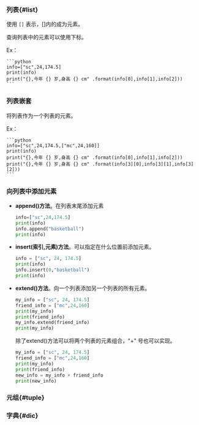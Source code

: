 ### 列表{#list}

使用 `[]` 表示，[]内的成为元素。

查询列表中的元素可以使用下标。

Ex：

	```python
	info=["sc",24,174.5]
	print(info)
	print("{},今年 {} 岁,身高 {} cm" .format(info[0],info[1],info[2]))
	```

### 列表嵌套

将列表作为一个列表的元素。

Ex：

	```python
	info=["sc",24,174.5,["mc",24,160]]
	print(info)
	print("{},今年 {} 岁,身高 {} cm" .format(info[0],info[1],info[2]))
	print("{},今年 {} 岁,身高 {} cm" .format(info[3][0],info[3][1],info[3][2]))
	```

### 向列表中添加元素

- **append()方法**。在列表末尾添加元素

    ```python
    info=["sc",24,174.5]
    print(info)
    info.append("basketball")
    print(info)
    ```

 - **insert(索引,元素)方法**。可以指定在什么位置前添加元素。
 
     ```python
    info = ["sc", 24, 174.5]
    print(info)
    info.insert(0,"basketball")
    print(info)
    ```

- **extend()方法**。向一个列表添加另一个列表的所有元素。

    ```python
    my_info = ["sc", 24, 174.5]
    friend_info = ["mc",24,160]
    print(my_info)
    print(friend_info)
    my_info.extend(friend_info)
    print(my_info)
    ```

    除了extend()方法可以将两个列表的元素组合，"+" 号也可以实现。

    ```python
    my_info = ["sc", 24, 174.5]
    friend_info = ["mc",24,160]
    print(my_info)
    print(friend_info)
    new_info = my_info + friend_info
    print(new_info)
    ```

    
### 元组{#tuple}



### 字典{#dic}

